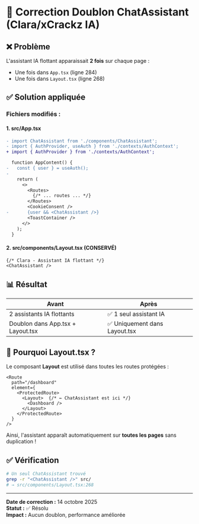 # 🔧 Correction Doublon ChatAssistant (Clara/xCrackz IA)

## ❌ Problème
L'assistant IA flottant apparaissait **2 fois** sur chaque page :
- Une fois dans `App.tsx` (ligne 284)
- Une fois dans `Layout.tsx` (ligne 268)

## ✅ Solution appliquée

### Fichiers modifiés :

#### 1. **src/App.tsx**
```diff
- import ChatAssistant from './components/ChatAssistant';
- import { AuthProvider, useAuth } from './contexts/AuthContext';
+ import { AuthProvider } from './contexts/AuthContext';

  function AppContent() {
-   const { user } = useAuth();
-
    return (
      <>
        <Routes>
          {/* ... routes ... */}
        </Routes>
        <CookieConsent />
-       {user && <ChatAssistant />}
        <ToastContainer />
      </>
    );
  }
```

#### 2. **src/components/Layout.tsx** (CONSERVÉ)
```tsx
{/* Clara - Assistant IA flottant */}
<ChatAssistant />
```

## 📊 Résultat

| Avant | Après |
|-------|-------|
| 2 assistants IA flottants | ✅ 1 seul assistant IA |
| Doublon dans App.tsx + Layout.tsx | ✅ Uniquement dans Layout.tsx |

## 🎯 Pourquoi Layout.tsx ?

Le composant **Layout** est utilisé dans toutes les routes protégées :
```tsx
<Route
  path="/dashboard"
  element={
    <ProtectedRoute>
      <Layout>  {/* ← ChatAssistant est ici */}
        <Dashboard />
      </Layout>
    </ProtectedRoute>
  }
/>
```

Ainsi, l'assistant apparaît automatiquement sur **toutes les pages** sans duplication !

## ✅ Vérification
```bash
# Un seul ChatAssistant trouvé
grep -r "<ChatAssistant />" src/
# → src/components/Layout.tsx:268
```

---

**Date de correction :** 14 octobre 2025  
**Statut :** ✅ Résolu  
**Impact :** Aucun doublon, performance améliorée
